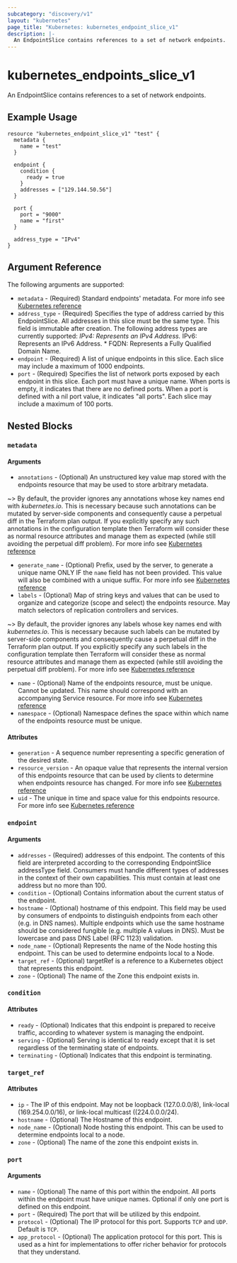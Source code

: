 ```yaml
---
subcategory: "discovery/v1"
layout: "kubernetes"
page_title: "Kubernetes: kubernetes_endpoint_slice_v1"
description: |-
  An EndpointSlice contains references to a set of network endpoints.
---
```


# kubernetes_endpoints_slice_v1

An EndpointSlice contains references to a set of network endpoints.

## Example Usage

```hcl
resource "kubernetes_endpoint_slice_v1" "test" {
  metadata {
    name = "test"
  }

  endpoint {
    condition {
      ready = true
    }
    addresses = ["129.144.50.56"]
  }

  port {
    port = "9000"
    name = "first"
  }

  address_type = "IPv4"
}
```

## Argument Reference

The following arguments are supported:

* `metadata` - (Required) Standard endpoints' metadata. For more info see [Kubernetes reference](https://github.com/kubernetes/community/blob/master/contributors/devel/sig-architecture/api-conventions.md#metadata)
* `address_type` - (Required) Specifies the type of address carried by this EndpointSlice. All addresses in this slice must be the same type. This field is immutable after creation. The following address types are currently supported: *IPv4: Represents an IPv4 Address.* IPv6: Represents an IPv6 Address. * FQDN: Represents a Fully Qualified Domain Name.
* `endpoint` - (Required) A list of unique endpoints in this slice. Each slice may include a maximum of 1000 endpoints.
* `port` - (Required) Specifies the list of network ports exposed by each endpoint in this slice. Each port must have a unique name. When ports is empty, it indicates that there are no defined ports. When a port is defined with a nil port value, it indicates "all ports". Each slice may include a maximum of 100 ports.

## Nested Blocks

### `metadata`

#### Arguments

* `annotations` - (Optional) An unstructured key value map stored with the endpoints resource that may be used to store arbitrary metadata. 

~> By default, the provider ignores any annotations whose key names end with *kubernetes.io*. This is necessary because such annotations can be mutated by server-side components and consequently cause a perpetual diff in the Terraform plan output. If you explicitly specify any such annotations in the configuration template then Terraform will consider these as normal resource attributes and manage them as expected (while still avoiding the perpetual diff problem). For more info see [Kubernetes reference](http://kubernetes.io/docs/user-guide/annotations)

* `generate_name` - (Optional) Prefix, used by the server, to generate a unique name ONLY IF the `name` field has not been provided. This value will also be combined with a unique suffix. For more info see [Kubernetes reference](https://github.com/kubernetes/community/blob/master/contributors/devel/sig-architecture/api-conventions.md#idempotency)
* `labels` - (Optional) Map of string keys and values that can be used to organize and categorize (scope and select) the endpoints resource. May match selectors of replication controllers and services. 

~> By default, the provider ignores any labels whose key names end with *kubernetes.io*. This is necessary because such labels can be mutated by server-side components and consequently cause a perpetual diff in the Terraform plan output. If you explicitly specify any such labels in the configuration template then Terraform will consider these as normal resource attributes and manage them as expected (while still avoiding the perpetual diff problem). For more info see [Kubernetes reference](http://kubernetes.io/docs/user-guide/labels)

* `name` - (Optional) Name of the endpoints resource, must be unique. Cannot be updated. This name should correspond with an accompanying Service resource. For more info see [Kubernetes reference](http://kubernetes.io/docs/user-guide/identifiers#names)
* `namespace` - (Optional) Namespace defines the space within which name of the endpoints resource must be unique.

#### Attributes


* `generation` - A sequence number representing a specific generation of the desired state.
* `resource_version` - An opaque value that represents the internal version of this endpoints resource that can be used by clients to determine when endpoints resource has changed. For more info see [Kubernetes reference](https://github.com/kubernetes/community/blob/master/contributors/devel/sig-architecture/api-conventions.md#concurrency-control-and-consistency)
* `uid` - The unique in time and space value for this endpoints resource. For more info see [Kubernetes reference](http://kubernetes.io/docs/user-guide/identifiers#uids)

### `endpoint`

#### Arguments

* `addresses` - (Required) addresses of this endpoint. The contents of this field are interpreted according to the corresponding EndpointSlice addressType field. Consumers must handle different types of addresses in the context of their own capabilities. This must contain at least one address but no more than 100. 
* `condition` - (Optional) Contains information about the current status of the endpoint.
* `hostname` - (Optional) hostname of this endpoint. This field may be used by consumers of endpoints to distinguish endpoints from each other (e.g. in DNS names). Multiple endpoints which use the same hostname should be considered fungible (e.g. multiple A values in DNS). Must be lowercase and pass DNS Label (RFC 1123) validation.
* `node_name` - (Optional) Represents the name of the Node hosting this endpoint. This can be used to determine endpoints local to a Node.
* `target_ref` - (Optional) targetRef is a reference to a Kubernetes object that represents this endpoint.
* `zone` - (Optional) The name of the Zone this endpoint exists in.

### `condition`

#### Attributes

* `ready` - (Optional) Indicates that this endpoint is prepared to receive traffic, according to whatever system is managing the endpoint.
* `serving` - (Optional) Serving is identical to ready except that it is set regardless of the terminating state of endpoints. 
* `terminating` - (Optional) Indicates that this endpoint is terminating.

### `target_ref`

#### Attributes

* `ip` - The IP of this endpoint. May not be loopback (127.0.0.0/8), link-local (169.254.0.0/16), or link-local multicast ((224.0.0.0/24).
* `hostname` - (Optional) The Hostname of this endpoint.
* `node_name` - (Optional) Node hosting this endpoint. This can be used to determine endpoints local to a node.
* `zone` - (Optional) The name of the zone this endpoint exists in.

### `port`

#### Arguments

* `name` - (Optional) The name of this port within the endpoint. All ports within the endpoint must have unique names. Optional if only one port is defined on this endpoint.
* `port` - (Required) The port that will be utilized by this endpoint.
* `protocol` - (Optional) The IP protocol for this port. Supports `TCP` and `UDP`. Default is `TCP`.
* `app_protocol` - (Optional) The application protocol for this port. This is used as a hint for implementations to offer richer behavior for protocols that they understand.
